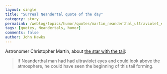```yaml
---
layout: single 
title: "Surreal Neandertal quote of the day" 
category: story
permalink: /weblog/topics/humor/quotes/martin_neanderthal_ultraviolet_eyes_2007.html
tags: [quotes, Neandertals, humor] 
comments: false 
author: John Hawks 
---
```



<p>
Astronomer Christopher Martin, about <a href="http://www.sciam.com/article.cfm?articleId=6AE74053-E7F2-99DF-353EB7B9AE43FCF6&chanId=sa013&modsrc=most_popular">the star with the tail</a>: 
</p>

<blockquote>If Neanderthal man had had ultraviolet eyes and could look above the atmosphere, he could have seen the beginning of this tail forming.</blockquote>

